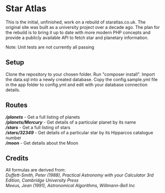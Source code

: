 # Star Atlas

This is the initial, unfinished, work on a rebuild of staratlas.co.uk. The original site was built as a university project over a decade ago. The plan for the rebuild is to bring it up to date with more modern PHP concepts and provide a publicly available API to fetch star and planetary information.

Note: Unit tests are not currently all passing

## Setup

Clone the repository to your chosen folder. Run "composer install". Import the data.sql into a newly created database. Copy the config.sample.yml file in the app folder to config.yml and edit with your database connection details.

## Routes

**_/planets_** - Get a full listing of planets  
**_/planets/Mercury_** - Get details of a particular planet by its name  
**_/stars_** - Get a full listing of stars  
**_/stars/32349_** - Get details of a particular star by its Hipparcos catalogue number  
**_/moon_** - Get details about the Moon  

## Credits

All formulas are derived from:  
_Duffett-Smith, Peter (1988), Practical Astronomy with your Calculator 3rd Edition, Cambridge University Press_  
_Meeus, Jean (1991), Astronomical Algorithms, Willmann-Bell Inc_
